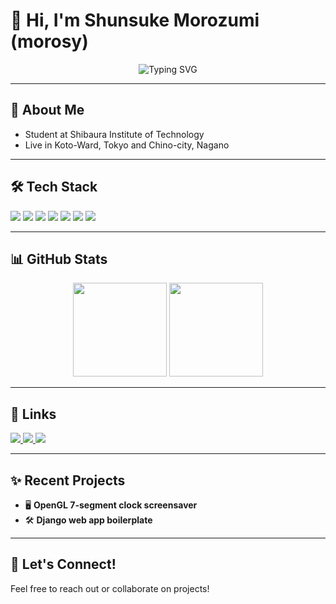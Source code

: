 # 👋 Hi, I'm Shunsuke Morozumi (morosy)

<p align="center">
  <img src="https://readme-typing-svg.demolab.com?font=Fira+Code&weight=500&size=24&pause=1000&color=36BCF7&center=true&width=435&lines=Welcome+to+my+GitHub!;Software+Engineer;Passionate+about+Web%2C+ML%2C+and+OpenGL" alt="Typing SVG" />
</p>

---

## 🚀 About Me
- Student at Shibaura Institute of Technology
- Live in Koto-Ward, Tokyo and Chino-city, Nagano
---

## 🛠️ Tech Stack
<p align="left">
  <img src="https://img.shields.io/badge/Python-3776AB?style=for-the-badge&logo=python&logoColor=white" />
  <img src="https://img.shields.io/badge/Django-092E20?style=for-the-badge&logo=django&logoColor=white" />
  <img src="https://img.shields.io/badge/MySQL-4479A1?style=for-the-badge&logo=mysql&logoColor=white" />
  <img src="https://img.shields.io/badge/JavaScript-F7DF1E?style=for-the-badge&logo=javascript&logoColor=black" />
  <img src="https://img.shields.io/badge/C-00599C?style=for-the-badge&logo=c&logoColor=white" />
  <img src="https://img.shields.io/badge/OpenGL-5586A4?style=for-the-badge&logo=opengl&logoColor=white" />
  <img src="https://img.shields.io/badge/Docker-2496ED?style=for-the-badge&logo=docker&logoColor=white" />
</p>

---

## 📊 GitHub Stats
<p align="center">
  <img src="https://github-readme-stats.vercel.app/api?username=morosy&show_icons=true&theme=github_dark" height="150" />
  <img src="https://github-readme-stats.vercel.app/api/top-langs/?username=morosy&layout=compact&theme=github_dark" height="150"/>
</p>

---

## 🔗 Links
<p align="left">
  <a href="https://morosy.github.io/">
    <img src="https://img.shields.io/badge/MyPage-000000?style=for-the-badge&logo=githubpages&logoColor=white" />
  </a>
  <a href="https://zenn.dev/12morosy">
    <img src="https://img.shields.io/badge/Zenn-3EA8FF?style=for-the-badge&logo=zenn&logoColor=white" />
  </a>
  <a href="https://qiita.com/Morosy">
    <img src="https://img.shields.io/badge/Qiita-55C500?style=for-the-badge&logo=qiita&logoColor=white" />
  </a>
</p>

---

## ✨ Recent Projects
- 🖥️ **OpenGL 7-segment clock screensaver**
- 🛠️ **Django web app boilerplate**
---

## 🤝 Let's Connect!
Feel free to reach out or collaborate on projects!



<!--- first file
- 👋 Hi, I’m @morosy
- 👀 I’m interested in ...
- 🌱 I’m currently learning ...
- 💞️ I’m looking to collaborate on ...
- 📫 How to reach me ...
- 😄 Pronouns: ...
- ⚡ Fun fact: ...
--->

<!---
morosy/morosy is a ✨ special ✨ repository because its `README.md` (this file) appears on your GitHub profile.
You can click the Preview link to take a look at your changes.
--->
